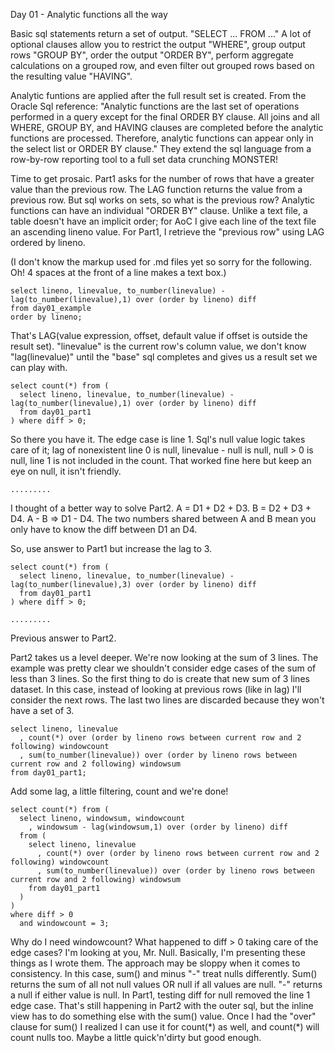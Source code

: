 Day 01 - Analytic functions all the way

Basic sql statements return a set of output. "SELECT ... FROM ..." A lot of optional clauses allow you to restrict the output "WHERE", group output rows "GROUP BY", order the output "ORDER BY", perform aggregate calculations on a grouped row, and even filter out grouped rows based on the resulting value "HAVING". 

Analytic funtions are applied after the full result set is created. From the Oracle Sql reference: "Analytic functions are the last set of operations performed in a query except for the final ORDER BY clause. All joins and all WHERE, GROUP BY, and HAVING clauses are completed before the analytic functions are processed. Therefore, analytic functions can appear only in the select list or ORDER BY clause." They extend the sql language from a row-by-row reporting tool to a full set data crunching MONSTER!

Time to get prosaic. Part1 asks for the number of rows that have a greater value than the previous row. The LAG function returns the value from a previous row. But sql works on sets, so what is the previous row? Analytic functions can have an individual "ORDER BY" clause. Unlike a text file, a table doesn't have an implicit order; for AoC I give each line of the text file an ascending lineno value. For Part1, I retrieve the "previous row" using LAG ordered by lineno.

(I don't know the markup used for .md files yet so sorry for the following. Oh! 4 spaces at the front of a line makes a text box.)

    select lineno, linevalue, to_number(linevalue) - lag(to_number(linevalue),1) over (order by lineno) diff
    from day01_example
    order by lineno;

That's LAG(value expression, offset, default value if offset is outside the result set). "linevalue" is the current row's column value, we don't know "lag(linevalue)" until the "base" sql completes and gives us a result set we can play with. 

    select count(*) from (
      select lineno, linevalue, to_number(linevalue) - lag(to_number(linevalue),1) over (order by lineno) diff
      from day01_part1
    ) where diff > 0;

So there you have it. The edge case is line 1. Sql's null value logic takes care of it; lag of nonexistent line 0 is null, linevalue - null is null, null > 0 is null, line 1 is not included in the count. That worked fine here but keep an eye on null, it isn't friendly.

    .........
    
I thought of a better way to solve Part2. A = D1 + D2 + D3. B = D2 + D3 + D4. A - B => D1 - D4. The two numbers shared between A and B mean you only have to know the diff between D1 an D4.

So, use answer to Part1 but increase the lag to 3.

    select count(*) from (
      select lineno, linevalue, to_number(linevalue) - lag(to_number(linevalue),3) over (order by lineno) diff
      from day01_part1
    ) where diff > 0;

    .........

Previous answer to Part2.

Part2 takes us a level deeper. We're now looking at the sum of 3 lines. The example was pretty clear we shouldn't consider edge cases of the sum of less than 3 lines. So the first thing to do is create that new sum of 3 lines dataset. In this case, instead of looking at previous rows (like in lag) I'll consider the next rows. The last two lines are discarded because they won't have a set of 3.

    select lineno, linevalue
      , count(*) over (order by lineno rows between current row and 2 following) windowcount
      , sum(to_number(linevalue)) over (order by lineno rows between current row and 2 following) windowsum
    from day01_part1;

Add some lag, a little filtering, count and we're done!

    select count(*) from (
      select lineno, windowsum, windowcount
        , windowsum - lag(windowsum,1) over (order by lineno) diff
      from (
        select lineno, linevalue
          , count(*) over (order by lineno rows between current row and 2 following) windowcount
          , sum(to_number(linevalue)) over (order by lineno rows between current row and 2 following) windowsum
        from day01_part1
      )
    )
    where diff > 0
      and windowcount = 3;

Why do I need windowcount? What happened to diff > 0 taking care of the edge cases? I'm looking at you, Mr. Null. Basically, I'm presenting these things as I wrote them. The approach may be sloppy when it comes to consistency. In this case, sum() and minus "-" treat nulls differently. Sum() returns the sum of all not null values OR null if all values are null. "-" returns a null if either value is null. In Part1, testing diff for null removed the line 1 edge case. That's still happening in Part2 with the outer sql, but the inline view has to do something else with the sum() value. Once I had the "over" clause for sum() I realized I can use it for count(\*) as well, and count(\*) will count nulls too. Maybe a little quick'n'dirty but good enough.

